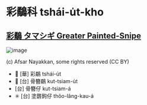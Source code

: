 # 彩鷸科 tshái-u̍t-kho

## [彩鷸 タマシギ Greater Painted-Snipe](https://ebird.org/species/grpsni1)

![image](https://inaturalist-open-data.s3.amazonaws.com/photos/73583493/medium.jpeg)

(c) Afsar Nayakkan, some rights reserved (CC BY)

- 🎯 [華] 彩鷸 tshái-u̍t
- 🎯 [台] 骨簪鷸 kut-tsiam-u̍t
- [台] 骨簪仔 kut-tsiam-á
- ✳️ [台] 塗礱鉤仔 thôo-lâng-kau-á
